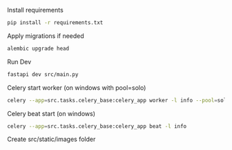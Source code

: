 Install requirements
```bash
pip install -r requirements.txt
```
Apply migrations if needed
```bash
alembic upgrade head
```
Run Dev
```bash
fastapi dev src/main.py
```
Celery start worker (on windows with pool=solo)
```bash
celery --app=src.tasks.celery_base:celery_app worker -l info --pool=solo
```
Celery beat start (on windows)
```bash
celery --app=src.tasks.celery_base:celery_app beat -l info
```
Create src/static/images folder